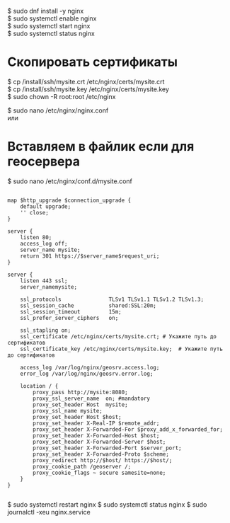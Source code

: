 $ sudo dnf install -y nginx   
$ sudo systemctl enable nginx  
$ sudo systemctl start nginx  
$ sudo systemctl status nginx  

# Скопировать сертификаты   

$ cp /install/ssh/mysite.crt /etc/nginx/certs/mysite.crt  
$ cp /install/ssh/mysite.key /etc/nginx/certs/mysite.key  
$ sudo chown -R root:root /etc/nginx  

$ sudo nano /etc/nginx/nginx.conf  
или
# Вставляем в файлик если для геосервера  
$ sudo nano /etc/nginx/conf.d/mysite.conf  

```

map $http_upgrade $connection_upgrade {
    default upgrade;
    '' close;
}

server {
    listen 80;
    access_log off;
    server_name mysite;
    return 301 https://$server_name$request_uri;
}

server {
    listen 443 ssl;
    server_namemysite;

    ssl_protocols               TLSv1 TLSv1.1 TLSv1.2 TLSv1.3;
    ssl_session_cache           shared:SSL:20m;
    ssl_session_timeout         15m;
    ssl_prefer_server_ciphers   on;

    ssl_stapling on;
    ssl_certificate /etc/nginx/certs/mysite.crt; # Укажите путь до сертификатов
    ssl_certificate_key /etc/nginx/certs/mysite.key;  # Укажите путь до сертификатов

    access_log /var/log/nginx/geosrv.access.log;
    error_log /var/log/nginx/geosrv.error.log;

    location / {
        proxy_pass http://mysite:8080;
        proxy_ssl_server_name  on; #mandatory
        proxy_set_header Host  mysite;
        proxy_ssl_name mysite;
        proxy_set_header Host $host;
        proxy_set_header X-Real-IP $remote_addr;
        proxy_set_header X-Forwarded-For $proxy_add_x_forwarded_for;
        proxy_set_header X-Forwarded-Host $host;
        proxy_set_header X-Forwarded-Server $host;
        proxy_set_header X-Forwarded-Port $server_port;
        proxy_set_header X-Forwarded-Proto $scheme;
        proxy_redirect http://$host/ https://$host/;
        proxy_cookie_path /geoserver /;
        proxy_cookie_flags ~ secure samesite=none;
    }
}


```


$ sudo systemctl restart nginx
$ sudo systemctl status nginx
$ sudo journalctl -xeu nginx.service
